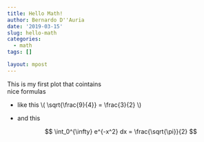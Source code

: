 ```yaml
---
title: Hello Math!
author: Bernardo D''Auria
date: '2019-03-15'
slug: hello-math
categories:
  - math
tags: []

layout: mpost
---
```


This is my first plot that cointains  
nice formulas

- like this 
  \\( \sqrt{\frac{9}{4}} = \frac{3}{2} \\) 

- and this

  $$ \int_0^{\infty} e^{-x^2} dx = \frac{\sqrt{\pi}}{2} $$



